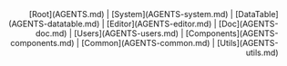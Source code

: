 <!-- markdownlint-disable MD041 -->
<!-- Central navigation snippet: copy/paste this block (below heading) into each AGENTS-* file -->
<div align="right">[Root](AGENTS.md) | [System](AGENTS-system.md) | [DataTable](AGENTS-datatable.md) | [Editor](AGENTS-editor.md) | [Doc](AGENTS-doc.md) | [Users](AGENTS-users.md) | [Components](AGENTS-components.md) | [Common](AGENTS-common.md) | [Utils](AGENTS-utils.md)</div>
